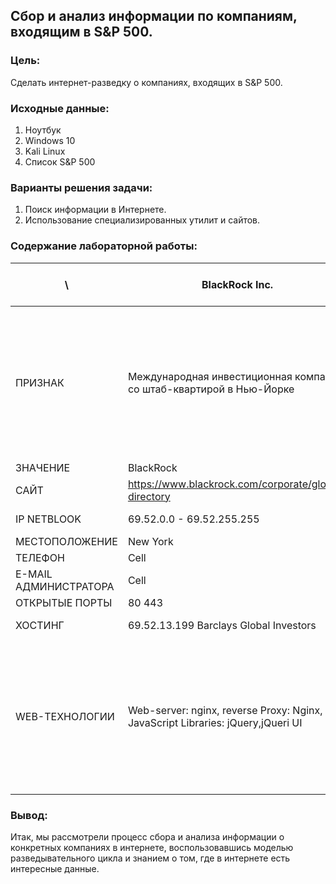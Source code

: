 ## Сбор и анализ информации по компаниям, входящим в S&P 500.
### Цель:
Сделать интернет-разведку о компаниях, входящих в S&P 500.
### Исходные данные:
1. Ноутбук
2. Windows 10
3. Kali Linux
4. Список S&P 500
### Варианты решения задачи:
1. Поиск информации в Интернете.
2. Использование специализированных утилит и сайтов.
### Содержание лабораторной работы:
  \ | BlackRock Inc. | CVS Health Corporation | American Express Company | Micron Technology Inc. | Charter Communications Inc.
 ------ | ------ | ------ | ------ | ------ | ------
 ПРИЗНАК   | Международная инвестиционная компания со штаб-квартирой в Нью-Йорке  | Один из крупнейших в США поставщиков рецептурных препаратов   | Американская финансовая компания  |  американская транснациональная корпорация, известная своей полупроводниковой продукцией, основную часть которой составляют чипы памяти DRAM и NAND, флеш память, SSD-накопители, а также датчики CMOS   | Cell  
 ЗНАЧЕНИЕ   | BlackRock  | CVS Health   | American Express, AmEx  | Micron Technology   | Cell  
 САЙТ    | https://www.blackrock.com/corporate/global-directory  | https://www.cvshealth.com/   | https://www.americanexpress.com/  | https://www.micron.com/   | Cell  
 IP NETBLOOK   | 69.52.0.0 - 69.52.255.255  | 104.64.0.0 - 104.127.255.255   | 104.98.128.0 - 104.98.143.255  | 	13.64.0.0 - 13.107.255.255   | Cell  
 МЕСТОПОЛОЖЕНИЕ   | 	New York  |  Cambridge   | Amsterdam  | Redmond   | Cell  
 ТЕЛЕФОН   | Cell  | Cell   | Cell  | Cell   | Cell  
 E-MAIL АДМИНИСТРАТОРА   | Cell  | Cell   | Cell  | Cell   | Cell  
 ОТКРЫТЫЕ ПОРТЫ   | 80  443  | 80 443   | 80 443  | 80 443   | Cell  
 ХОСТИНГ   | 69.52.13.199 Barclays Global Investors  | a23-45-100-49.deploy.static.akamaitechnologies.com   | a104-74-119-128.deploy.static.akamaitechnologies.com  | 13.77.160.237 Microsoft Corporation   | Cell  
 WEB-ТЕХНОЛОГИИ   | Web-server: nginx, reverse Proxy: Nginx, JavaScript Libraries: jQuery,jQueri UI  | CMS: Drupal, Виджет: AddThis, Аналитика: Google Analytics, New Relic, Web-server: Apache, Amazon EC2, Кеширование: Varnish, Язык программирования: PHP, Управление маркетингом: Mautic, База данных: Percona, Менеджер тэгов: Google Tag Manager, JavaScript Libraries: Modernizr, Slick, jQueri 3.4.1, Fingerprintjs 1.4.4, Lodash 4.17.15, PaaS: Acquia Cloud, Amazon Web Services   | CMS: Adobe Experience Manager, Аналитика: SiteCatalyst, Язык программирования: Java, CDN: Akamai, Менеджер тэгов: Adobe DTM, JavaScript Libraries: jQuery 3.1.0  | Cell   | Cell  
### Вывод:
Итак, мы рассмотрели процесс сбора и анализа информации о конкретных компаниях в интернете, воспользовавшись моделью разведывательного цикла и знанием о том, где в интернете есть интересные данные.
